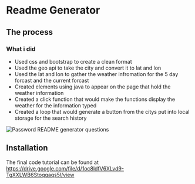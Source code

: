# Readme Generator



## The process

### What i did
* Used css and bootstrap to create a clean format
* Used the geo api to take the city and convert it to lat and lon
* Used the lat and lon to gather the weather infromation for the 5 day forcast and the current forcast
* Created elements using java to appear on the page that hold the weather information
* Created a click function that would make the functions display the weather for the information typed
* Created a loop that would generate a button from the citys put into local storage for the search history 


![Password README generator questions]()
  
## Installation 
The final code tutorial can be found at https://drive.google.com/file/d/1oc8ldfV6XLvd9-TgXXLWB6Stoqgaqs5l/view

